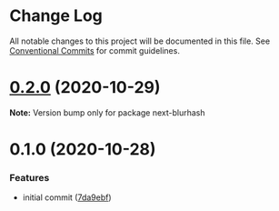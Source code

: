 # Change Log

All notable changes to this project will be documented in this file.
See [Conventional Commits](https://conventionalcommits.org) for commit guidelines.

# [0.2.0](https://github.com/joe-bell/next-placeholder/compare/v0.1.0...v0.2.0) (2020-10-29)

**Note:** Version bump only for package next-blurhash





# 0.1.0 (2020-10-28)


### Features

* initial commit ([7da9ebf](https://github.com/joe-bell/next-blurhash/commit/7da9ebf1e60fe65a36c8615b6d4ae89be863149b))
